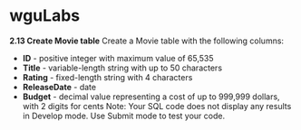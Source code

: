 # wguLabs
**2.13 Create Movie table**
Create a Movie table with the following columns:

- **ID** - positive integer with maximum value of 65,535
- **Title** - variable-length string with up to 50 characters
- **Rating** - fixed-length string with 4 characters
- **ReleaseDate** - date
- **Budget** - decimal value representing a cost of up to 999,999 dollars, with 2 digits for cents
Note: Your SQL code does not display any results in Develop mode. Use Submit mode to test your code.

